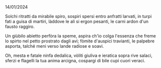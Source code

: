 14/01/2024

Solchi ritratti da mirabile spiro,
sospiri spersi entro anfratti larvati,
in turpi fati a guisa di martiri,
làddove le ali si ergon pesanti,
le carni ardon d'un fausto raggiro.

Un giùbilo abietto perfòra la speme,
aspira ch'io colga l'essenza che freme
lo spirto nel petto prostrato dagli avi;
fòmite d'auspici travianti, le palpebre asporta,
talché meni verso lande radiose e soavi.

Oh, mesta e fatale ninfa dedalica,
vòliti giuliva e ieratica sopra rive salaci,
sferzi e flagelli la tua anima arcigna,
cospargi di bile cupi cuori veraci.

